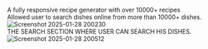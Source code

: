 A fully responsive recipe generator with over 10000+ recipes 
</br>
Allowed user to search dishes online from more than 10000+ dishes.
</br>
![Screenshot 2025-01-28 200230](https://github.com/user-attachments/assets/3496c449-9004-4b69-bcb1-8735f95b1ca8)
</br>
THE SEARCH SECTION WHERE USER CAN SEARCH HIS DISHES.
![Screenshot 2025-01-28 200512](https://github.com/user-attachments/assets/8e572f12-e316-413e-84cc-7a53b22a244d)
